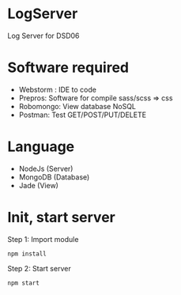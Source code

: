 # LogServer
Log Server for DSD06
# Software required
- Webstorm : IDE to code
- Prepros: Software for compile sass/scss => css
- Robomongo: View database NoSQL
- Postman: Test GET/POST/PUT/DELETE

# Language
- NodeJs (Server)
- MongoDB (Database)
- Jade (View)

# Init, start server
Step 1: Import module

    npm install

Step 2: Start server
    
    npm start

